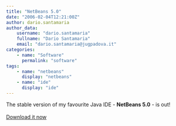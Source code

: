 ```yaml
---
title: "NetBeans 5.0"
date: "2006-02-04T12:21:00Z"
author: dario.santamaria
author_data:
    username: "dario.santamaria"
    fullname: "Dario Santamaria"
    email: "dario.santamaria@jugpadova.it"
categories:
    - name: "Software"
      permalink: "software"
tags:
    - name: "netbeans"
      display: "netbeans"
    - name: "ide"
      display: "ide"
---
```

The stable version of my favourite Java IDE - <b>NetBeans 5.0</b> - is out!<br />
<br />
<a href="http://www.netbeans.org/downloads/index.html" target="_blank">Download it now</a>

